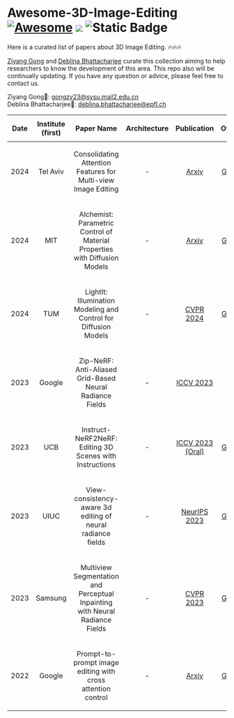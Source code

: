 # Awesome-3D-Image-Editing [![Awesome](https://awesome.re/badge.svg)](https://awesome.re)&nbsp;<a href="" target='_blank'><img src="https://visitor-badge.laobi.icu/badge?page_id=Cuzyoung.Awesome-3D-Image-Editing&left_color=%23DFA3CB&right_color=%23CEE75F"></a>&nbsp;![Static Badge](https://img.shields.io/badge/Maintain-yes!-%23727EB4?logo=yes&logoColor=C7A5C0&logoSize=727EB4&label=Maintain&labelColor=%23925D88)



<!-- <a href="" target='_blank'><img src="https://visitor-badge.laobi.icu/badge?page_id=Cuzyoung.Awesome-3D-Image-Editing&left_color=%23DFA3CB&right_color=%23CEE75F"> </a>  -->
Here is a curated list of papers about 3D Image Editing. 🔥🔥🔥

[Ziyang Gong](https://scholar.google.com/citations?user=cWip8QgAAAAJ&hl=zh-CN&oi=ao) and [Deblina Bhattacharjee](https://scholar.google.com/citations?user=F3YYEmMAAAAJ&hl=zh-CN&oi=ao) curate this collection aiming to help researchers to know the development of this area. This repo also will be continually updating. If you have any question or advice, please feel free to contact us. 

Ziyang Gong📧: gongzy23@sysu.mail2.edu.cn   
Deblina Bhattacharjee📧: deblina.bhattacharjee@epfl.ch

<!-- <a href="" target='_blank'><img src="https://visitor-badge.laobi.icu/badge?page_id=Cuzyoung.Awesome-3D-Image-Editing&left_color=blue&right_color=%23CEE75F"> </a>   -->




| <p align="center"> Date | Institute (first) |<p align="center">Paper Name | <p align="center"> Architecture |<p align="center"> Publication|<p align="center"> Others |
| :-----: | :-------------------------------: | :---------------------------------------------------------------------------------------------------------------------------------------------------------------------------------- | :---------: | :---------:| :---------:
| 2024 | Tel Aviv |<p align="center"> Consolidating Attention Features for Multi-view Image Editing|  - |[Arxiv](https://arxiv.org/pdf/2402.14792) | [Github](https://qnerf-consolidation.github.io/qnerf-consolidation/) |
| 2024 | MIT |<p align="center"> Alchemist: Parametric Control of Material Properties with Diffusion Models |  - |[Arxiv](https://arxiv.org/abs/2309.09003) | [Github](https://www.prafullsharma.net/alchemist/) |
| 2024 | TUM |<p align="center"> LightIt: Illumination Modeling and Control for Diffusion Models |  - |[CVPR 2024](https://arxiv.org/pdf/2403.10615) | [Github](https://peter-kocsis.github.io/LightIt/) |
| 2023 | Google|<p align="center"> Zip-NeRF: Anti-Aliased Grid-Based Neural Radiance Fields |  - |[ICCV 2023](https://openaccess.thecvf.com/content/ICCV2023/papers/Barron_Zip-NeRF_Anti-Aliased_Grid-Based_Neural_Radiance_Fields_ICCV_2023_paper.pdf) | - |
| 2023 | UCB|<p align="center"> Instruct-NeRF2NeRF: Editing 3D Scenes with Instructions |  - |[ICCV 2023 (Oral)](https://arxiv.org/pdf/2303.12789) | [Github](https://instruct-nerf2nerf.github.io/) |
| 2023 | UIUC |<p align="center"> View-consistency-aware 3d editing of neural radiance fields |  - |[NeurIPS 2023](https://proceedings.neurips.cc/paper_files/paper/2023/file/c1e2faff6f588870935f114ebe04a3e5-Paper-Conference.pdf) | [Github](https://github.com/Dongjiahua/VICA-NeRF)|
| 2023 | Samsung |<p align="center"> Multiview Segmentation and Perceptual Inpainting with Neural Radiance Fields |  - |[CVPR 2023](https://openaccess.thecvf.com/content/CVPR2023/papers/Mirzaei_SPIn-NeRF_Multiview_Segmentation_and_Perceptual_Inpainting_With_Neural_Radiance_Fields_CVPR_2023_paper.pdf) | [Github](https://github.com/SamsungLabs/SPIn-NeRF) |
| 2022 | Google |<p align="center"> Prompt-to-prompt image editing with cross attention control |  - |[Arxiv](https://arxiv.org/pdf/2208.01626) | [Github](https://github.com/google/prompt-to-prompt) |




